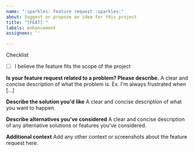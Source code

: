 ```yaml
---
name: ":sparkles: Feature request :sparkles:"
about: Suggest or propose an idea for this project
title: "[FEAT] "
labels: enhancement
assignees: ''

---
```


Checklist
- [ ] I believe the feature fits the scope of the project

**Is your feature request related to a problem? Please describe.**
A clear and concise description of what the problem is. Ex. I'm always frustrated when [...]

**Describe the solution you'd like**
A clear and concise description of what you want to happen.

**Describe alternatives you've considered**
A clear and concise description of any alternative solutions or features you've considered.

**Additional context**
Add any other context or screenshots about the feature request here.
